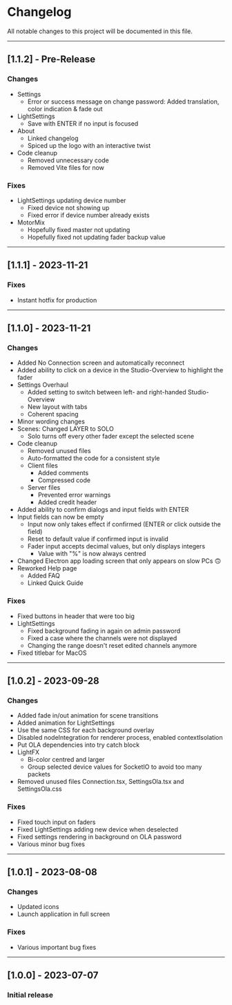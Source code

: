 # Changelog

All notable changes to this project will be documented in this file.

---

## [1.1.2] - Pre-Release

### Changes

- Settings
  - Error or success message on change password: Added translation, color indication & fade out
- LightSettings
  - Save with ENTER if no input is focused
- About
  - Linked changelog
  - Spiced up the logo with an interactive twist
- Code cleanup
  - Removed unnecessary code
  - Removed Vite files for now

### Fixes

- LightSettings updating device number
  - Fixed device not showing up
  - Fixed error if device number already exists
- MotorMix
  - Hopefully fixed master not updating
  - Hopefully fixed not updating fader backup value

---

## [1.1.1] - 2023-11-21

### Fixes

- Instant hotfix for production

---

## [1.1.0] - 2023-11-21

### Changes

- Added No Connection screen and automatically reconnect
- Added ability to click on a device in the Studio-Overview to highlight the fader
- Settings Overhaul
  - Added setting to switch between left- and right-handed Studio-Overview
  - New layout with tabs
  - Coherent spacing
- Minor wording changes
- Scenes: Changed LAYER to SOLO
  - Solo turns off every other fader except the selected scene
- Code cleanup
  - Removed unused files
  - Auto-formatted the code for a consistent style
  - Client files
    - Added comments
    - Compressed code
  - Server files
    - Prevented error warnings
    - Added credit header
- Added ability to confirm dialogs and input fields with ENTER
- Input fields can now be empty
  - Input now only takes effect if confirmed (ENTER or click outside the field)
  - Reset to default value if confirmed input is invalid
  - Fader input accepts decimal values, but only displays integers
    - Value with "%" is now always centred
- Changed Electron app loading screen that only appears on slow PCs 🙃
- Reworked Help page
  - Added FAQ
  - Linked Quick Guide

### Fixes

- Fixed buttons in header that were too big
- LightSettings
  - Fixed background fading in again on admin password
  - Fixed a case where the channels were not displayed
  - Changing the range doesn't reset edited channels anymore
- Fixed titlebar for MacOS

---

## [1.0.2] - 2023-09-28

### Changes

- Added fade in/out animation for scene transitions
- Added animation for LightSettings
- Use the same CSS for each background overlay
- Disabled nodeIntegration for renderer process, enabled contextIsolation
- Put OLA dependencies into try catch block
- LightFX
  - Bi-color centred and larger
  - Group selected device values for SocketIO to avoid too many packets
- Removed unused files Connection.tsx, SettingsOla.tsx and SettingsOla.css

### Fixes

- Fixed touch input on faders
- Fixed LightSettings adding new device when deselected
- Fixed settings rendering in background on OLA password
- Various minor bug fixes

---

## [1.0.1] - 2023-08-08

### Changes

- Updated icons
- Launch application in full screen

### Fixes

- Various important bug fixes

---

## [1.0.0] - 2023-07-07

### Initial release
